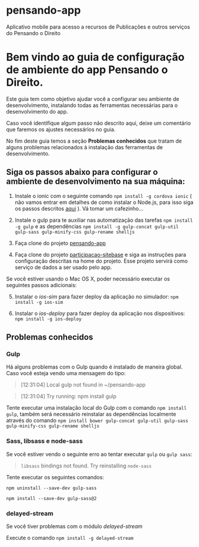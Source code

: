 # pensando-app
Aplicativo mobile para acesso a recursos de Publicações e outros serviços do Pensando o Direito

# Bem vindo ao guia de configuração de ambiente do app Pensando o Direito.

Este guia tem como objetivo ajudar você a configurar seu ambiente de desenvolvimento, instalando todas as ferramentas necessárias para o desenvolvimento do app.

Caso você identifique algum passo não descrito aqui, deixe um comentário que faremos os ajustes necessários no guia.

No fim deste guia temos a seção **Problemas conhecidos** que tratam de alguns problemas relacionados à instalação das ferramentas de desenvolvimento.

## Siga os passos abaixo para configurar o ambiente de desenvolvimento na sua máquina:

1. Instale o ionic com o seguinte comando `npm install -g cordova ionic` ( não vamos entrar em detalhes de como instalar o Node.js, para isso siga os passos descritos [aqui](https://nodejs.org/en/) ). Vá tomar um cafezinho...

2. Instale o gulp para te auxiliar nas automatização das tarefas `npm install -g gulp` e as dependências `npm install -g gulp-concat gulp-util gulp-sass gulp-minify-css gulp-rename shelljs`

3. Faça clone do projeto [pensando-app](https://github.com/pensandoodireito/pensando-app)

4. Faça clone do projeto [participacao-sitebase](https://github.com/pensandoodireito/participacao-sitebase) e siga as instruções para configuração descritas na home do projeto. Esse projeto servirá como serviço de dados a ser usado pelo app.

Se você estiver usando o Mac OS X, poder necessário executar os seguintes passos adicionais:

5. Instalar o _ios-sim_ para fazer deploy da aplicação no simulador: `npm install -g ios-sim`

6. Instalar o _ios-deploy_ para fazer deploy da aplicação nos dispositivos: `npm install -g ios-deploy`

## Problemas conhecidos

### Gulp

Há alguns problemas com o Gulp quando é instalado de maneira global. Caso você esteja vendo uma mensagem do tipo: 

> [12:31:04] Local gulp not found in ~/pensando-app

> [12:31:04] Try running: npm install gulp

Tente executar uma instalação local do Gulp com o comando `npm install gulp`, também será necessário reinstalar as dependências localmente através do comando `npm install bower gulp-concat gulp-util gulp-sass gulp-minify-css gulp-rename shelljs`

### Sass, libsass e node-sass

Se você estiver vendo o seguinte erro ao tentar executar `gulp` ou `gulp sass`: 

> `libsass` bindings not found. Try reinstalling `node-sass`

Tente executar os seguintes comandos: 

`npm uninstall --save-dev gulp-sass`

`npm install --save-dev gulp-sass@2`


### delayed-stream

Se você tiver problemas com o módulo _delayed-stream_

Execute o comando `npm install -g delayed-stream`
